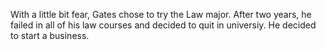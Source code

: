 With a little bit fear, Gates chose to try the Law major. After two years, he failed in all of his law courses and decided to quit in universiy. He decided to start a business.